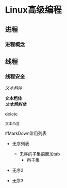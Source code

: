 # Linux高级编程
## 进程
### 进程概念

## 线程
### 线程安全

*文本斜体*

**文本粗体**</br>
***文本粗斜体***</br>

~~delete~~

``文本凸显``

#MarkDown常用列表

* 无序列表
	* 无序的子集前面加tab
		* 再子集
* 无序2

* 无序3
